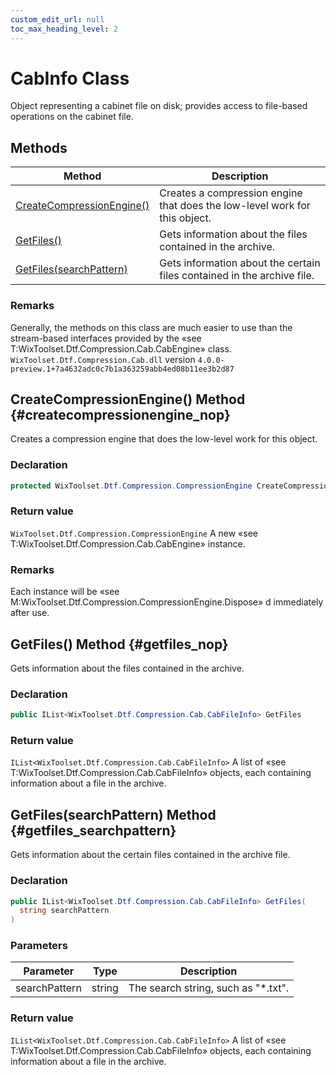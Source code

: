 ```yaml
---
custom_edit_url: null
toc_max_heading_level: 2
---
```

# CabInfo Class
Object representing a cabinet file on disk; provides access to file-based operations on the cabinet file.
## Methods
| Method | Description |
| ------ | ----------- |
| [CreateCompressionEngine()](#createcompressionengine_nop) | Creates a compression engine that does the low-level work for this object. |
| [GetFiles()](#getfiles_nop) | Gets information about the files contained in the archive. |
| [GetFiles(searchPattern)](#getfiles_searchpattern) | Gets information about the certain files contained in the archive file. |
### Remarks
Generally, the methods on this class are much easier to use than the stream-based interfaces provided by the «see T:WixToolset.Dtf.Compression.Cab.CabEngine» class.
`WixToolset.Dtf.Compression.Cab.dll` version `4.0.0-preview.1+7a4632adc0c7b1a363259abb4ed08b11ee3b2d87`
## CreateCompressionEngine() Method {#createcompressionengine_nop}
Creates a compression engine that does the low-level work for this object.
### Declaration
```cs
protected WixToolset.Dtf.Compression.CompressionEngine CreateCompressionEngine
```
### Return value
`WixToolset.Dtf.Compression.CompressionEngine` A new «see T:WixToolset.Dtf.Compression.Cab.CabEngine» instance.
### Remarks
Each instance will be «see M:WixToolset.Dtf.Compression.CompressionEngine.Dispose» d immediately after use.
## GetFiles() Method {#getfiles_nop}
Gets information about the files contained in the archive.
### Declaration
```cs
public IList<WixToolset.Dtf.Compression.Cab.CabFileInfo> GetFiles
```
### Return value
`IList<WixToolset.Dtf.Compression.Cab.CabFileInfo>` A list of «see T:WixToolset.Dtf.Compression.Cab.CabFileInfo» objects, each containing information about a file in the archive.
## GetFiles(searchPattern) Method {#getfiles_searchpattern}
Gets information about the certain files contained in the archive file.
### Declaration
```cs
public IList<WixToolset.Dtf.Compression.Cab.CabFileInfo> GetFiles(
  string searchPattern
)
```
### Parameters
| Parameter | Type | Description |
| --------- | ---- | ----------- |
| searchPattern | string | The search string, such as "*.txt". |
### Return value
`IList<WixToolset.Dtf.Compression.Cab.CabFileInfo>` A list of «see T:WixToolset.Dtf.Compression.Cab.CabFileInfo» objects, each containing information about a file in the archive.
